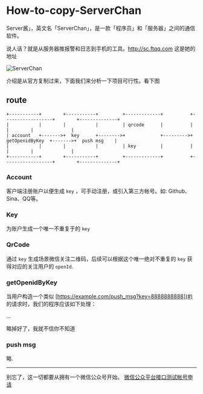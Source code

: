 # How-to-copy-ServerChan

Server酱」，英文名「ServerChan」，是一款「程序员」和「服务器」之间的通信软件。 

说人话？就是从服务器推报警和日志到手机的工具。http://sc.ftqq.com 这是她的地址

![ServerChan](http://anime-img.stor.sinaapp.com/55ec21e37e46b.gif)



介绍是从官方复制过来，下面我们来分析一下项目可行性。看下图

## route
```
+-----------+        +-----------+         +-------------+          +------------------+        +--------------+
|           |        |           |         | qrcode      |          |                  |        |              |
| account   +------->+  key      +-------->+             +--------->+  getOpenidByKey  +------->+  push msg    |
|           |        |           |         | key         |          |                  |        |              |
+-----------+        +-----------+         +-------------+          +------------------+        +--------------+

```


### Account

客户端注册账户以便生成 `key` ，可手动注册，或引入第三方帐号。如: Github、Sina、QQ等。

### Key

为账户生成一个唯一不重复于的 `key` 

### QrCode

通过 `key` 生成场景微信关注二维码，后续可以根据这个唯一绝对不重复的 `key` 获得对应的关注用户的 `openId`.

### getOpenidByKey

当用户构造一个类似 [https://example.com/push_msg?key=8888888888](#) 的请求时，我们的程序应该如下处理：

... 

略掉好了，我就不信你不知道


###  push msg

略.



---
别忘了，这一切都要从拥有一个微信公众号开始。 [微信公众平台接口测试帐号申请](http://mp.weixin.qq.com/debug/cgi-bin/sandbox?t=sandbox/login)
